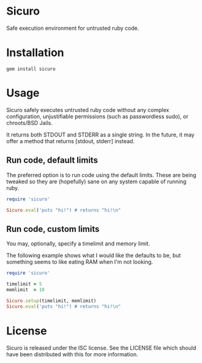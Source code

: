 # Sicuro

Safe execution environment for untrusted ruby code.

# Installation

    gem install sicuro

# Usage

Sicuro safely executes untrusted ruby code without any complex configuration,
unjustifiable permissions (such as passwordless sudo), or chroots/BSD Jails.

It returns both STDOUT and STDERR as a single string. In the future, it may offer
a method that returns [stdout, stderr] instead.


## Run code, default limits

The preferred option is to run code using the default limits. These are being
tweaked so they are (hopefully) sane on any system capable of running ruby.

```ruby
require 'sicuro'

Sicuro.eval('puts "hi!") # returns "hi!\n"
```

## Run code, custom limits

You may, optionally, specify a timelimit and memory limit.

The following example shows what I would like the defaults to be, but something
seems to like eating RAM when I'm not looking.

```ruby
require 'sicuro'

timelimit = 5
memlimit  = 10

Sicuro.setup(timelimit, memlimit)
Sicuro.eval('puts "hi!") # returns "hi!\n"
```

# License

Sicuro is released under the ISC license. See the LICENSE file which should have
been distributed with this for more information.

